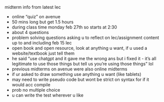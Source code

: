 midterm info from latest lec
- online “quiz” on avenue
- 50 mins long but get 1.5 hours
- during class time monday feb 27th so starts at 2:30
- about 4 questions
- problem solving questions asking u to reflect on lec/assignment content up to and including feb 15 lec
- open book and open resource, look at anything u want, if u used a website/textbook just tell them
- he said “use chatgpt and it gave me the wrong ans but i fixed it - it’s all legitimate to use those things but tell us you’re using those things” lol
- previous midterms on avenue were also online midterms
- if ur asked to draw something use anything u want (like tablets)
- may need to write pseudo code but wont be strict on syntax for if it would acc compile
- prob no multiple choice
- u can write the test wherever u like